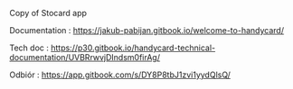 Copy of Stocard app

Documentation : https://jakub-pabijan.gitbook.io/welcome-to-handycard/

Tech doc : https://p30.gitbook.io/handycard-technical-documentation/UVBRrwvjDIndsm0firAg/

Odbiór : https://app.gitbook.com/s/DY8P8tbJ1zvi1yydQlsQ/
